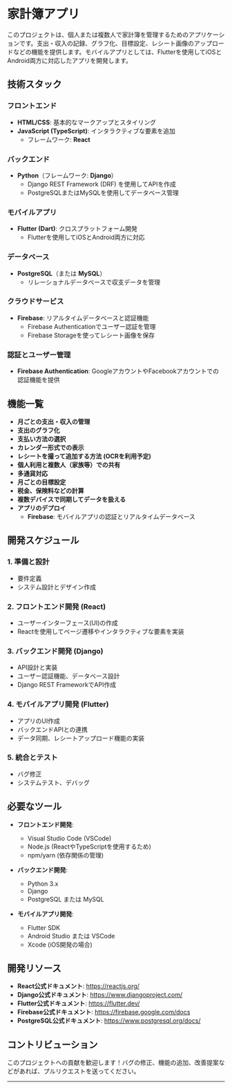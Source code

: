 # 家計簿アプリ

このプロジェクトは、個人または複数人で家計簿を管理するためのアプリケーションです。支出・収入の記録、グラフ化、目標設定、レシート画像のアップロードなどの機能を提供します。モバイルアプリとしては、Flutterを使用してiOSとAndroid両方に対応したアプリを開発します。

## 技術スタック

### フロントエンド
- **HTML/CSS**: 基本的なマークアップとスタイリング
- **JavaScript (TypeScript)**: インタラクティブな要素を追加
    - フレームワーク: **React**

### バックエンド
- **Python**（フレームワーク: **Django**）
    - Django REST Framework (DRF) を使用してAPIを作成
    - PostgreSQLまたはMySQLを使用してデータベース管理

### モバイルアプリ
- **Flutter (Dart)**: クロスプラットフォーム開発
    - Flutterを使用してiOSとAndroid両方に対応

### データベース
- **PostgreSQL**（または **MySQL**）
    - リレーショナルデータベースで収支データを管理

### クラウドサービス
- **Firebase**: リアルタイムデータベースと認証機能
    - Firebase Authenticationでユーザー認証を管理
    - Firebase Storageを使ってレシート画像を保存

### 認証とユーザー管理
- **Firebase Authentication**: GoogleアカウントやFacebookアカウントでの認証機能を提供

## 機能一覧

- **月ごとの支出・収入の管理**
- **支出のグラフ化**
- **支払い方法の選択**
- **カレンダー形式での表示**
- **レシートを撮って追加する方法 (OCRを利用予定)**
- **個人利用と複数人（家族等）での共有**
- **多通貨対応**
- **月ごとの目標設定**
- **税金、保険料などの計算**
- **複数デバイスで同期してデータを扱える**
- **アプリのデプロイ**
    - **Firebase**: モバイルアプリの認証とリアルタイムデータベース　

## 開発スケジュール

### 1. 準備と設計 
- 要件定義
- システム設計とデザイン作成

### 2. フロントエンド開発 (React) 
- ユーザーインターフェース(UI)の作成
- Reactを使用してページ遷移やインタラクティブな要素を実装

### 3. バックエンド開発 (Django) 
- API設計と実装
- ユーザー認証機能、データベース設計
- Django REST FrameworkでAPI作成

### 4. モバイルアプリ開発 (Flutter) 
- アプリのUI作成
- バックエンドAPIとの連携
- データ同期、レシートアップロード機能の実装

### 5. 統合とテスト 
- バグ修正
- システムテスト、デバッグ



## 必要なツール

- **フロントエンド開発**:
    - Visual Studio Code (VSCode)
    - Node.js (ReactやTypeScriptを使用するため)
    - npm/yarn (依存関係の管理)

- **バックエンド開発**:
    - Python 3.x
    - Django
    - PostgreSQL または MySQL

- **モバイルアプリ開発**:
    - Flutter SDK
    - Android Studio または VSCode
    - Xcode (iOS開発の場合)

## 開発リソース

- **React公式ドキュメント**: https://reactjs.org/
- **Django公式ドキュメント**: https://www.djangoproject.com/
- **Flutter公式ドキュメント**: https://flutter.dev/
- **Firebase公式ドキュメント**: https://firebase.google.com/docs
- **PostgreSQL公式ドキュメント**: https://www.postgresql.org/docs/

## コントリビューション

このプロジェクトへの貢献を歓迎します！バグの修正、機能の追加、改善提案などがあれば、プルリクエストを送ってください。

---

